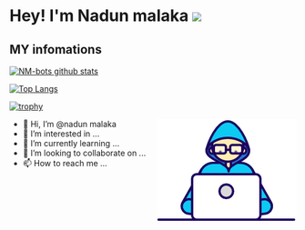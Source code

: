 # Hey! I'm Nadun malaka <img src="https://camo.githubusercontent.com/2c8b3670d933220ae3c023fa1d568682975cce3f10799d0d3ff5ecac394b4ee8/68747470733a2f2f6d656469612e67697068792e636f6d2f6d656469612f31326f75664342304d795a31476f2f67697068792e676966" width="50px">


## MY infomations
[![NM-bots github stats](https://github-readme-stats.vercel.app/api?username=NM-bots&show_icons=true&theme=cobalt&count_private=true)](https://github.com/NM-bots/NM-bots.git)

[![Top Langs](https://github-readme-stats.vercel.app/api/top-langs/?username=NM-bots&layout=compact&theme=cobalt)](https://github.com/NM-bots/NM-bots.git)

[![trophy](https://github-profile-trophy.vercel.app/?username=NM-bots&theme=cobalt)](https://github.com/NM-bots/github-profile-trophy)

<img align="right" src="https://github.com/RazorKenway/RazorKenway/raw/main/Developer.gif" style="max-width:100%;">
 

  

- 👋 Hi, I’m @nadun malaka
- 👀 I’m interested in ...
- 🌱 I’m currently learning ...
- 💞️ I’m looking to collaborate on ...
- 📫 How to reach me ...





<!---
NM-bots/NM-bots is a ✨ special ✨ repository because its `README.md` (this file) appears on your GitHub profile.
You can click the Preview link to take a look at your changes.
--->

